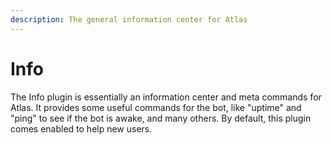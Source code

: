 ```yaml
---
description: The general information center for Atlas
---
```


# Info

The Info plugin is essentially an information center and meta commands for Atlas. It provides some useful commands for the bot, like "uptime" and "ping" to see if the bot is awake, and many others. By default, this plugin comes enabled to help new users.

